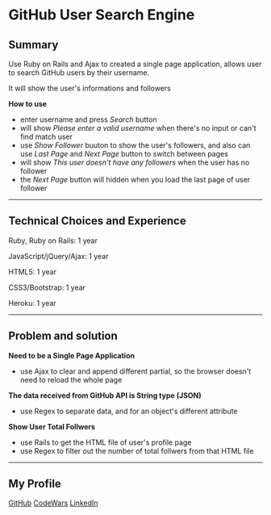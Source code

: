 # GitHub User Search Engine

## Summary

Use Ruby on Rails and Ajax to created a single page application, allows user to search GitHub users by their username.

It will show the user's informations and followers

**How to use**
- enter username and press *Search* button
- will show *Please enter a valid username* when there's no input or can't find match user
- use *Show Follower* buuton to show the user's followers, and also can use *Last Page* and *Next Page* button to switch between pages
- will show *This user doesn't have any followers* when the user has no follower
- the *Next Page* button will hidden when you load the last page of user follower

---

## Technical Choices and Experience

Ruby, Ruby on Rails: 1 year

JavaScript/jQuery/Ajax: 1 year

HTML5: 1 year

CSS3/Bootstrap: 1 year

Heroku: 1 year

---

## Problem and solution

**Need to be a Single Page Application**
- use Ajax to clear and append different partial, so the browser doesn't need to reload the whole page

**The data received from GitHub API is String type (JSON)**
- use Regex to separate data, and for an object's different attribute

**Show User Total Follwers**
- use Rails to get the HTML file of user's profile page
- use Regex to filter out the number of total follwers from that HTML file 

---

## My Profile

[GitHub](https://github.com/yenchieh86)
[CodeWars](www.codewars.com/users/yenchieh86)
[LinkedIn](www.linkedin.com/in/yenchiehchen)

